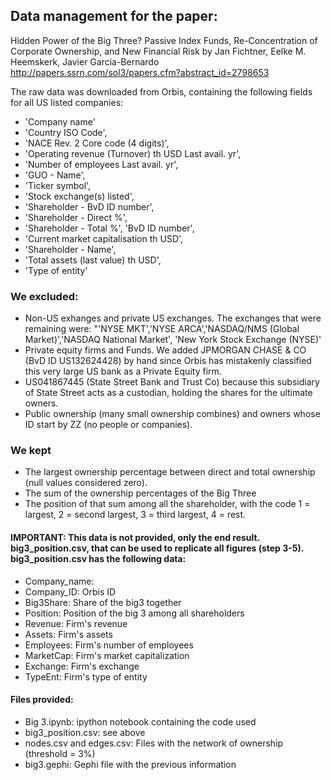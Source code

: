 ## Data management for the paper:
Hidden Power of the Big Three? Passive Index Funds, Re-Concentration of Corporate Ownership, and New Financial Risk by Jan  Fichtner, Eelke M. Heemskerk, Javier  Garcia-Bernardo  http://papers.ssrn.com/sol3/papers.cfm?abstract_id=2798653

The raw data was downloaded from Orbis, containing the following fields for all US listed companies:
- 'Company name'
- 'Country ISO Code',
- 'NACE Rev. 2 Core code (4 digits)',
- 'Operating revenue (Turnover) th USD Last avail. yr',
- 'Number of employees Last avail. yr', 
- 'GUO - Name', 
- 'Ticker symbol',
- 'Stock exchange(s) listed', 
- 'Shareholder - BvD ID number',
- 'Shareholder - Direct %', 
- 'Shareholder - Total %', 'BvD ID number',
- 'Current market capitalisation th USD', 
- 'Shareholder - Name',
- 'Total assets (last value) th USD', 
- 'Type of entity'

### We excluded:
- Non-US exhanges and private US exchanges. The exchanges that were remaining were:  "'NYSE MKT','NYSE ARCA','NASDAQ/NMS (Global Market)','NASDAQ National Market', 'New York Stock Exchange (NYSE)'
- Private equity firms and Funds. We added JPMORGAN CHASE & CO (BvD ID US132624428) by hand since Orbis has mistakenly classified this very large US bank as a Private Equity firm.
- US041867445 (State Street Bank and Trust Co) because this subsidiary of State Street acts as a custodian, holding the shares for the ultimate owners. 
- Public ownership (many small ownership combines) and owners whose ID start by ZZ (no people or companies).

### We kept
- The largest ownership percentage between direct and total ownership (null values considered zero).
- The sum of the ownership percentages of the Big Three
- The position of that sum among all the shareholder, with the code 1 = largest, 2 = second largest, 3 = third largest, 4 = rest.

#### IMPORTANT: This data is not provided, only the end result. big3_position.csv, that can be used to replicate all figures (step 3-5).  big3_position.csv has the following data:
- Company_name:
- Company_ID: Orbis ID
- Big3Share: Share of the big3 together
- Position: Position of the big 3 among all shareholders
- Revenue: Firm's revenue
- Assets: Firm's assets
- Employees: Firm's number of employees
- MarketCap: Firm's market capitalization
- Exchange: Firm's exchange
- TypeEnt: Firm's type of entity

#### Files provided:
- Big 3.ipynb: ipython notebook containing the code used
- big3_position.csv: see above
- nodes.csv and edges.csv: Files with the network of ownership (threshold = 3%)
- big3.gephi: Gephi file with the previous information
